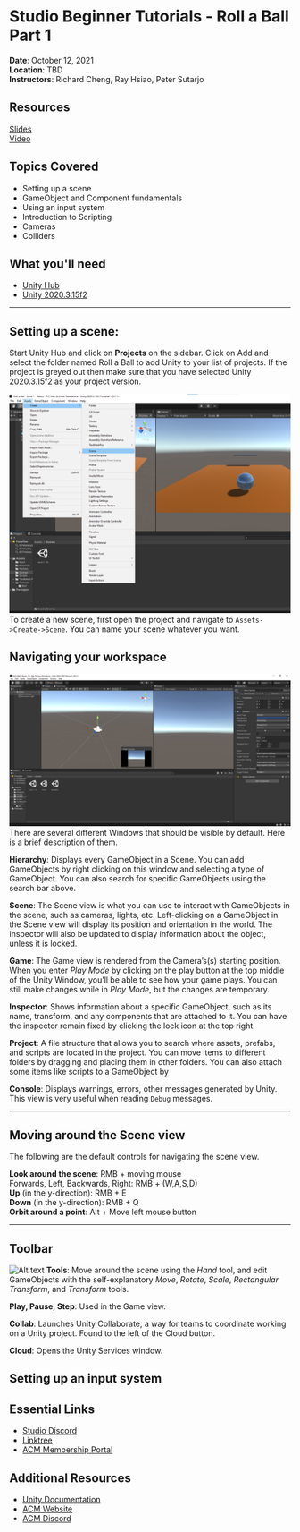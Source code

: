 # Studio Beginner Tutorials - Roll a Ball Part 1

**Date**: October 12, 2021<br>
**Location**: TBD<br>
**Instructors**: Richard Cheng, Ray Hsiao, Peter Sutarjo

## Resources
[Slides](https://docs.google.com/presentation/d/1jJV7GuUdXfJm5YG7ruv3OJBBqoY1VfJ1LB5PPNmsd1w/edit?usp=sharing)<br>
[Video]()<br>

## Topics Covered
* Setting up a scene
* GameObject and Component fundamentals
* Using an input system
* Introduction to Scripting
* Cameras
* Colliders

## What you'll need
* [Unity Hub](https://unity.com/download)
* [Unity 2020.3.15f2](https://unity3d.com/unity/qa/lts-releases)
---
## Setting up a scene:
Start Unity Hub and click on **Projects** on the sidebar. Click on Add and select the folder named Roll a Ball to add Unity to your list of projects. If the project is greyed out then make sure that you have selected Unity 2020.3.15f2 as your project version.
 
![ScreenShot](Screenshots/image1.png)
To create a new scene, first open the project and navigate to ```Assets->Create->Scene```. You can name your scene whatever you want.
 
## Navigating your workspace
![ScreenShot](Screenshots/image2.png)
There are several different Windows that should be visible by default. Here is a brief description of them.
 
**Hierarchy**: Displays every GameObject in a Scene. You can add GameObjects by right clicking on this window and selecting a type of GameObject. You can also search for specific GameObjects using the search bar above.<br>
 
**Scene**: The Scene view is what you can use to interact with GameObjects in the scene, such as cameras, lights, etc. Left-clicking on a GameObject in the Scene view will display its position and orientation in the world. The inspector will also be updated to display information about the object, unless it is locked.
 
**Game**: The Game view is rendered from the Camera’s(s) starting position. When you enter *Play Mode* by clicking on the play button at the top middle of the Unity Window, you’ll be able to see how your game plays. You can still make changes while in *Play Mode*, but the changes are temporary.
 
**Inspector**: Shows information about a specific GameObject, such as its name, transform, and any components that are attached to it. You can have the inspector remain fixed by clicking the lock icon at the top right.
 
**Project**: A file structure that allows you to search where assets, prefabs, and scripts are located in the project. You can move items to different folders by dragging and placing them in other folders. You can also attach some items like scripts to a GameObject by 
 
**Console**: Displays warnings, errors, other messages generated by Unity. This view is very useful when reading ```Debug``` messages.

---

## Moving around the Scene view
The following are the default controls for navigating the scene view.

**Look around the scene**: RMB + moving mouse <br>
Forwards, Left, Backwards, Right:  RMB + (W,A,S,D) <br>
**Up** (in the y-direction): RMB + E <br>
**Down** (in the y-direction): RMB + Q <br>
**Orbit around a point**: Alt + Move left mouse button
 
 ---
 
## Toolbar
![Alt text](https://docs.unity3d.com/uploads/Main/ToolbarCallout.png)
**Tools**: Move around the scene using the *Hand* tool, and edit GameObjects with the self-explanatory *Move*, *Rotate*, *Scale*, *Rectangular Transform*, and *Transform* tools.
 
**Play, Pause, Step**: Used in the Game view.
 
**Collab**: Launches Unity Collaborate, a way for teams to coordinate working on a Unity project. Found to the left of the Cloud button.
 
**Cloud**: Opens the Unity Services window.
 
## Setting up an input system
 
 
## Essential Links
- [Studio Discord](https://discord.com/invite/bBk2Mcw)
- [Linktree](https://linktr.ee/acmstudio)
- [ACM Membership Portal](https://members.uclaacm.com/)
## Additional Resources
- [Unity Documentation](https://docs.unity3d.com/Manual/index.html)
- [ACM Website](https://www.uclaacm.com/)
- [ACM Discord](https://discord.com/invite/eWmzKsY)
